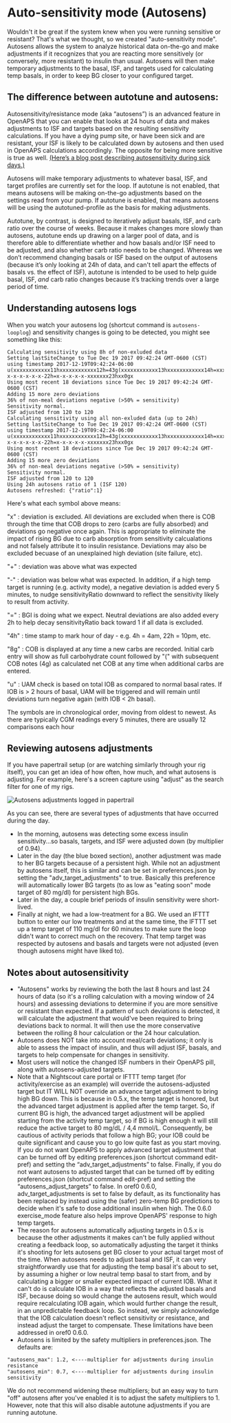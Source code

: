 # Auto-sensitivity mode (Autosens)

Wouldn't it be great if the system knew when you were running sensitive or resistant? That's what we thought, so we created "auto-sensitivity mode". Autosens allows the system to analyze historical data on-the-go and make adjustments if it recognizes that you are reacting more sensitively (or conversely, more resistant) to insulin than usual. Autosens will then make temporary adjustments to the basal, ISF, and targets used for calculating temp basals, in order to keep BG closer to your configured target.

## The difference between autotune and autosens:

Autosensitivity/resistance mode (aka “autosens”) is an advanced feature in OpenAPS that you can enable that looks at 24 hours of data and makes adjustments to ISF and targets based on the resulting sensitivity calculations. If you have a dying pump site, or have been sick and are resistant, your ISF is likely to be calculated down by autosens and then used in OpenAPS calculations accordingly. The opposite for being more sensitive is true as well. [(Here’s a blog post describing autosensitivity during sick days.)](https://diyps.org/2016/12/01/sick-days-with-a-diy-closed-loop-openaps/)

Autosens will make temporary adjustments to whatever basal, ISF, and target profiles are currently set for the loop. If autotune is not enabled, that means autosens will be making on-the-go adjustments based on the settings read from your pump.  If autotune is enabled, that means autosens will be using the autotuned-profile as the basis for making adjustments. 

Autotune, by contrast, is designed to iteratively adjust basals, ISF, and carb ratio over the course of weeks.  Because it makes changes more slowly than autosens, autotune ends up drawing on a larger pool of data, and is therefore able to differentiate whether and how basals and/or ISF need to be adjusted, and also whether carb ratio needs to be changed. Whereas we don’t recommend changing basals or ISF based on the output of autosens (because it’s only looking at 24h of data, and can't tell apart the effects of basals vs. the effect of ISF), autotune is intended to be used to help guide basal, ISF, *and* carb ratio changes because it’s tracking trends over a large period of time.

## Understanding autosens logs

When you watch your autosens log (shortcut command is `autosens-looplog`) and sensitivity changes is going to be detected, you might see something like this:

```
Calculating sensitivity using 8h of non-exluded data
Setting lastSiteChange to Tue Dec 19 2017 09:42:24 GMT-0600 (CST) using timestamp 2017-12-19T09:42:24-06:00
u(xxxxxxxxxxxx11hxxxxxxxxxxxx12h=43g(xxxxxxxxxxxx13hxxxxxxxxxxxx14h=xxx45gxxxxxxxxx15hxxxxxxxxxxx16h=xxxxxxxx17hxxxxxx0gx)u(xxxxx18h=x35g(xx46gxxxxxxxxx19hxxxxxxx38gxxxxx20h=xxxxxxxxxxxx21hxxxxxx-x-x-x-x-x-x-22h=x-x-x-x-x-xxxxxxx23hxx0gx
Using most recent 18 deviations since Tue Dec 19 2017 09:42:24 GMT-0600 (CST)
Adding 15 more zero deviations
36% of non-meal deviations negative (>50% = sensitivity)
Sensitivity normal.
ISF adjusted from 120 to 120
Calculating sensitivity using all non-exluded data (up to 24h)
Setting lastSiteChange to Tue Dec 19 2017 09:42:24 GMT-0600 (CST) using timestamp 2017-12-19T09:42:24-06:00
u(xxxxxxxxxxxx11hxxxxxxxxxxxx12h=43g(xxxxxxxxxxxx13hxxxxxxxxxxxx14h=xxx45gxxxxxxxxx15hxxxxxxxxxxx16h=xxxxxxxx17hxxxxxx0gx)u(xxxxx18h=x35g(xx46gxxxxxxxxx19hxxxxxxx38gxxxxx20h=xxxxxxxxxxxx21hxxxxxx-x-x-x-x-x-x-22h=x-x-x-x-x-xxxxxxx23hxx0gx
Using most recent 18 deviations since Tue Dec 19 2017 09:42:24 GMT-0600 (CST)
Adding 15 more zero deviations
36% of non-meal deviations negative (>50% = sensitivity)
Sensitivity normal.
ISF adjusted from 120 to 120
Using 24h autosens ratio of 1 (ISF 120)
Autosens refreshed: {"ratio":1}
```

Here's what each symbol above means:

 "x"  : deviation is excluded.  All deviations are excluded when there is COB through the time that COB drops to zero (carbs are fully absorbed) and deviations go negative once again.  This is appropriate to eliminate the impact of rising BG due to carb absorption from sensitivity calcualations and not falsely attribute it to insulin resistance.  Deviations may also be excluded becuase of an unexplained high deviation (site failure, etc).

 "+"  : deviation was above what was expected

 "-"  : deviation was below what was expected.   In addition, if a high temp target is running (e.g. activity mode), a negative deviation is added every 5 minutes, to nudge sensitivityRatio downward to reflect the sensitivity likely to result from activity.

 "="  : BGI is doing what we expect.  Neutral deviations are also added every 2h to help decay sensitivityRatio back toward 1 if all data is excluded. 
 
 "4h" : time stamp to mark hour of day - e.g. 4h = 4am, 22h = 10pm, etc.
 
 "8g" : COB is displayed at any time a new carbs are recorded. Initial carb entry will show as full carbohydrate count followed by "(" with subsequent COB notes (4g) as calculated net COB at any time when additional carbs are entered.
 
 "u"  : UAM check is based on total IOB as compared to normal basal rates. If IOB is > 2 hours of basal, UAM will be triggered and will remain until deviations turn negative again (with IOB < 2h basal).
 
The symbols are in chronological order, moving from oldest to newest.  As there are typically CGM readings every 5 minutes, there are usually 12 comparisons each hour

## Reviewing autosens adjustments

If you have papertrail setup (or are watching similarly through your rig itself), you can get an idea of how often, how much, and what autosens is adjusting.  For example, here's a screen capture using "adjust" as the search filter for one of my rigs.

![Autosens adjustments logged in papertrail](../Images/customize-iterate/autosens-adjust.png)

As you can see, there are several types of adjustments that have occurred during the day.  
* In the morning, autosens was detecting some excess insulin sensitivity...so basals, targets, and ISF were adjusted down (by multiplier of 0.94).  
* Later in the day (the blue boxed section), another adjustment was made to her BG targets because of a persistent high.  While not an adjustment by autosens itself, this is similar and can be set in preferences.json by setting the "adv_target_adjustments" to true.  Basically this preference will automatically lower BG targets (to as low as "eating soon" mode target of 80 mg/dl) for persistent high BGs.  
* Later in the day, a couple brief periods of insulin sensitivity were short-lived.
* Finally at night, we had a low-treatment for a BG.  We used an IFTTT button to enter our low treatments and at the same time, the IFTTT set up a temp target of 110 mg/dl for 60 minutes to make sure the loop didn't want to correct much on the recovery.  That temp target was respected by autosens and basals and targets were not adjusted (even though autosens might have liked to).  

## Notes about autosensitivity

* "Autosens" works by reviewing the both the last 8 hours and last 24 hours of data (so it's a rolling calculation with a moving window of 24 hours) and assessing deviations to determine if you are more sensitive or resistant than expected. If a pattern of such deviations is detected, it will calculate the adjustment that would've been required to bring deviations back to normal.  It will then use the more conservative between the rolling 8 hour calculation or the 24 hour calculation.
* Autosens does NOT take into account meal/carb deviations; it only is able to assess the impact of insulin, and thus will adjust ISF, basals, and targets to help compensate for changes in sensitivity. 
* Most users will notice the changed ISF numbers in their OpenAPS pill, along with autosens-adjusted targets.
* Note that a Nightscout care portal or IFTTT temp target (for activity/exercise as an example) will override the autosens-adjusted target but IT WILL NOT override an advance target adjustment to bring high BG down. This is because in 0.5.x, the temp target is honored, but the advanced target adjustment is applied after the temp target. So, if current BG is high, the advanced target adjustment will be applied starting from the activity temp target, so if BG is high enough it will still reduce the active target to 80 mg/dL / 4,4 mmol/L. Consequently, be cautious of activity periods that follow a high BG; your IOB could be quite significant and cause you to go low quite fast as you start moving. If you do not want OpenAPS to apply advanced target adjustment that can be turned off by editing preferences.json (shortcut command edit-pref) and setting the “adv_target_adjustments” to false. Finally, if you do not want autosens to adjusted target that can be turned off by editing preferences.json (shortcut command edit-pref) and setting the “autosens_adjust_targets” to false.  In oref0 0.6.0, adv_target_adjustments is set to false by default, as its functionality has been replaced by instead using the (safer) zero-temp BG predictions to decide when it's safe to dose additional insulin when high.  The 0.6.0 exercise_mode feature also helps improve OpenAPS' response to high temp targets.
* The reason for autosens automatically adjusting targets in 0.5.x is because the other adjustments it makes can't be fully applied without creating a feedback loop, so automatically adjusting the target it thinks it's shooting for lets autosens get BG closer to your actual target most of the time. When autosens needs to adjust basal and ISF, it can very straightforwardly use that for adjusting the temp basal it's about to set, by assuming a higher or low neutral temp basal to start from, and by calculating a bigger or smaller expected impact of current IOB.  What it can't do is calculate IOB in a way that reflects the adjusted basals and ISF, because doing so would change the autosens result, which would require recalculating IOB again, which would further change the result, in an unpredictable feedback loop. So instead, we simply acknowledge that the IOB calculation doesn't reflect sensitivity or resistance, and instead adjust the target to compensate. These limitations have been addressed in oref0 0.6.0.
* Autosens is limited by the safety multipliers in preferences.json. The defaults are:

```
"autosens_max": 1.2, <----multiplier for adjustments during insulin resistance
"autosens_min": 0.7, <----multiplier for adjustments during insulin sensitivity
```
We do not recommend widening these multipliers; but an easy way to turn "off" autosens after you've enabled it is to adjust the safety multipliers to 1. However, note that this will also disable autotune adjustments if you are running autotune. 
